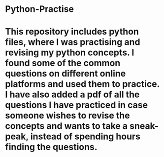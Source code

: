 # Python-Practise 

# This repository includes python files, where I was practising and revising my python concepts. I found some of the common questions on different online platforms and used them to practice. I have also added a pdf of all the questions I have practiced in case someone wishes to revise the concepts and wants to take a sneak-peak, instead of spending hours finding the questions. 
